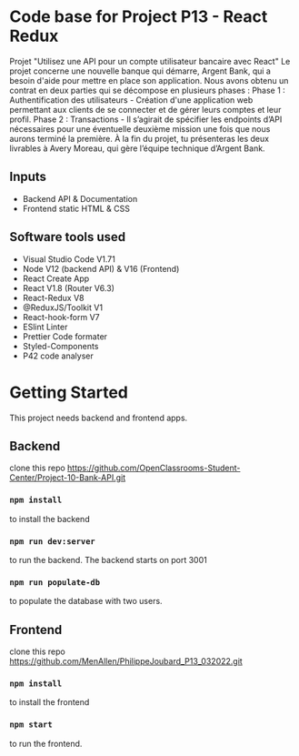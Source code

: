 # Code base for Project P13 - React Redux
Projet "Utilisez une API pour un compte utilisateur bancaire avec React"
Le projet concerne une nouvelle banque qui démarre, Argent Bank, qui a besoin d'aide pour mettre en place son application. Nous avons obtenu un contrat en deux parties qui se décompose en plusieurs phases :
Phase 1 : Authentification des utilisateurs - Création d'une application web permettant aux clients de se connecter et de gérer leurs comptes et leur profil.
Phase 2 : Transactions - Il s’agirait de spécifier les endpoints d’API nécessaires pour une éventuelle deuxième mission une fois que nous aurons terminé la première.
À la fin du projet, tu présenteras les deux livrables à Avery Moreau, qui gère l’équipe technique d’Argent Bank.

## Inputs
 - Backend API & Documentation
 - Frontend static HTML & CSS

## Software tools used
 - Visual Studio Code V1.71
 - Node V12 (backend API) & V16 (Frontend)
 - React Create App
 - React V1.8 (Router V6.3)
 - React-Redux V8
 - @ReduxJS/Toolkit V1
 - React-hook-form V7
 - ESlint Linter
 - Prettier Code formater
 - Styled-Components
 - P42 code analyser


# Getting Started

This project needs backend and frontend apps.

## Backend
clone this repo https://github.com/OpenClassrooms-Student-Center/Project-10-Bank-API.git
### `npm install` 
to install the backend
### `npm run dev:server`
to run the backend. The backend starts on port 3001
### `npm run populate-db`
to populate the database with two users.

## Frontend
clone this repo https://github.com/MenAllen/PhilippeJoubard_P13_032022.git
### `npm install`
to install the frontend
### `npm start`
to run the frontend.